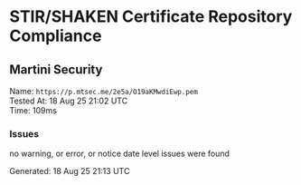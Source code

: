 # STIR/SHAKEN Certificate Repository Compliance

## Martini Security

Name: `https://p.mtsec.me/2e5a/O19aKMwdiEwp.pem`\
Tested At: 18 Aug 25 21:02 UTC\
Time: 109ms

### Issues

no warning, or error, or notice date level issues were found

Generated: 18 Aug 25 21:13 UTC